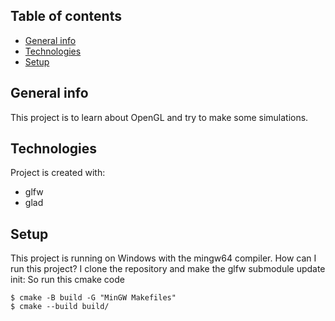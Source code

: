 ## Table of contents
* [General info](#general-info)
* [Technologies](#technologies)
* [Setup](#setup)

## General info
This project is to learn about OpenGL and try to make some simulations.
	
## Technologies
Project is created with:
* glfw
* glad


## Setup
This project is running on Windows with the mingw64 compiler.
How can I run this project? I clone the repository and make the glfw submodule update init:
So run this cmake code
```
$ cmake -B build -G "MinGW Makefiles"
$ cmake --build build/
```	